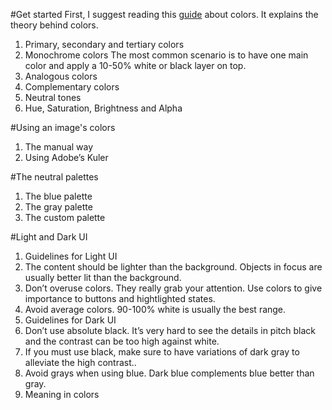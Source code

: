 #Get started
First, I suggest reading this [guide](http://www.rocket-design.fr/color-template/) about colors. It explains the theory behind colors.
1. Primary, secondary and tertiary colors
2. Monochrome colors
    The most common scenario is to have one main color and apply a 10-50% white or black layer on top.
3. Analogous colors
4. Complementary colors
5. Neutral tones
6. Hue, Saturation, Brightness and Alpha

#Using an image's colors
1. The manual way
2. Using Adobe’s Kuler

#The neutral palettes
1. The blue palette
2. The gray palette
3. The custom palette

#Light and Dark UI

1. Guidelines for Light UI
  1. The content should be lighter than the background. Objects in focus are usually better lit than the background.
  2. Don’t overuse colors. They really grab your attention. Use colors to give importance to buttons and hightlighted states.
  3. Avoid average colors. 90-100% white is usually the best range.
2. Guidelines for Dark UI
  1. Don’t use absolute black. It’s very hard to see the details in pitch black and the contrast can be too high against white.
  2. If you must use black, make sure to have variations of dark gray to alleviate the high contrast..
  3. Avoid grays when using blue. Dark blue complements blue better than gray.
3. Meaning in colors